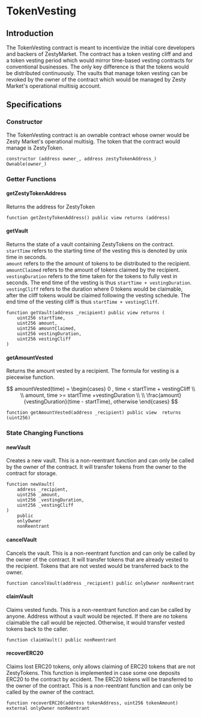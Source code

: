 # TokenVesting

## Introduction

The TokenVesting contract is meant to incentivize the initial core developers and backers of ZestyMarket. The contract has a token vesting cliff and and a token vesting period which would mirror time-based vesting contracts for conventional businesses. The only key difference is that the tokens would be distributed continuously. The vaults that manage token vesting can be revoked by the owner of the contract which would be managed by Zesty Market's operational multisig account.

## Specifications

### Constructor

The TokenVesting contract is an ownable contract whose owner would be Zesty Market's operational multisig. The token that the contract would manage is ZestyToken.

```text
constructor (address owner_, address zestyTokenAddress_) Ownable(owner_)
```

### Getter Functions

#### getZestyTokenAddress

Returns the address for ZestyToken

```text
function getZestyTokenAddress() public view returns (address)
```

#### getVault

Returns the state of a vault containing ZestyTokens on the contract.   
`startTime` refers to the starting time of the vesting this is denoted by unix time in seconds.  
`amount` refers to the the amount of tokens to be distributed to the recipient.   
`amountClaimed` refers to the amount of tokens claimed by the recipient.   
`vestingDuration` refers to the time taken for the tokens to fully vest in seconds. The end time of the vesting is thus `startTime + vestingDuration`.   
`vestingCliff` refers to the duration where 0 tokens would be claimable, after the cliff tokens would be claimed following the vesting schedule. The end time of the vesting cliff is thus `startTime + vestingCliff`.

```text
function getVault(address _recipient) public view returns (
    uint256 startTime,
    uint256 amount,
    uint256 amountClaimed,
    uint256 vestingDuration,
    uint256 vestingCliff
)
```

#### getAmountVested

Returns the amount vested by a recipient. The formula for vesting is a piecewise function.

$$
amountVested(time) = 
\begin{cases}
0 ,  time < startTime + vestingCliff \\ \\
amount, time >= startTime +vestingDuration \\ \\
\frac{amount}{vestingDuration}(time - startTime), otherwise
\end{cases}
$$

```text
function getAmountVested(address _recipient) public view  returns (uint256) 
```

### State Changing Functions

#### newVault

Creates a new vault. This is a non-reentrant function and can only be called by the owner of the contract. It will transfer tokens from the owner to the contract for storage.

```text
function newVault(
    address _recipient,
    uint256 _amount,
    uint256 _vestingDuration,
    uint256 _vestingCliff
) 
    public
    onlyOwner 
    nonReentrant
```

#### cancelVault

Cancels the vault. This is a non-reentrant function and can only be called by the owner of the contract. It will transfer tokens that are already vested to the recipient. Tokens that are not vested would be transferred back to the owner.

```text
function cancelVault(address _recipient) public onlyOwner nonReentrant 
```

#### claimVault

Claims vested funds. This is a non-reentrant function and can be called by anyone. Address without a vault would be rejected. If there are no tokens claimable the call would be rejected. Otherwise, it would transfer vested tokens back to the caller.

```text
function claimVault() public nonReentrant 
```

#### recoverERC20

Claims lost ERC20 tokens, only allows claiming of ERC20 tokens that are not ZestyTokens. This function is implemented in case some one deposits ERC20 to the contract by accident. The ERC20 tokens will be transferred to the owner of the contract. This is a non-reentrant function and can only be called by the owner of the contract. 

```text
function recoverERC20(address tokenAddress, uint256 tokenAmount) external onlyOwner nonReentrant
```

